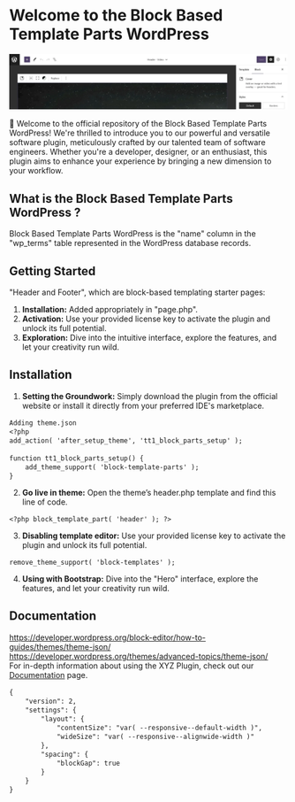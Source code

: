 # Welcome to the Block Based Template Parts WordPress

![Plugin Logo](plugin_logo.png)

👋 Welcome to the official repository of the Block Based Template Parts WordPress! We're thrilled to introduce you to our powerful and versatile software plugin, meticulously crafted by our talented team of software engineers. Whether you're a developer, designer, or an enthusiast, this plugin aims to enhance your experience by bringing a new dimension to your workflow.

## What is the Block Based Template Parts WordPress ?

Block Based Template Parts WordPress is the "name" column in the "wp_terms" table represented in the WordPress database records.

## Getting Started

"Header and Footer", which are block-based templating starter pages:

1. **Installation:** Added appropriately in "page.php".
2. **Activation:** Use your provided license key to activate the plugin and unlock its full potential.
3. **Exploration:** Dive into the intuitive interface, explore the features, and let your creativity run wild.

## Installation

1. **Setting the Groundwork:** Simply download the plugin from the official website or install it directly from your preferred IDE's marketplace.
```
Adding theme.json
<?php
add_action( 'after_setup_theme', 'tt1_block_parts_setup' );

function tt1_block_parts_setup() {
    add_theme_support( 'block-template-parts' );
}
```
2. **Go live in theme:** Open the theme’s header.php template and find this line of code.
```
<?php block_template_part( 'header' ); ?>
```
3. **Disabling template editor:** Use your provided license key to activate the plugin and unlock its full potential.
```
remove_theme_support( 'block-templates' );
```
4. **Using with Bootstrap:** Dive into the "Hero" interface, explore the features, and let your creativity run wild.

## Documentation
https://developer.wordpress.org/block-editor/how-to-guides/themes/theme-json/ <br />
https://developer.wordpress.org/themes/advanced-topics/theme-json/ <br />
For in-depth information about using the XYZ Plugin, check out our [Documentation](documentation.md) page.
```
{
    "version": 2,
    "settings": {
        "layout": {
            "contentSize": "var( --responsive--default-width )",
            "wideSize": "var( --responsive--alignwide-width )"
        },
        "spacing": {
            "blockGap": true
        }
    }
}
```

